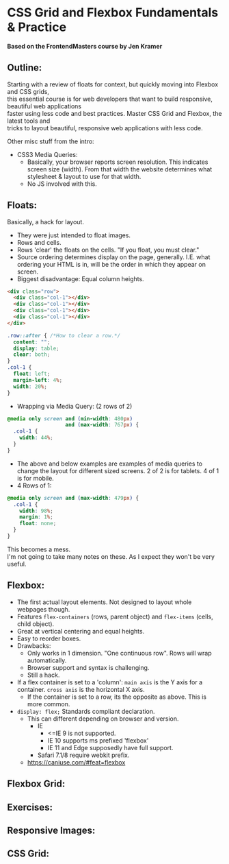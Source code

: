 # CSS Grid and Flexbox Fundamentals & Practice
**Based on the FrontendMasters course by Jen Kramer**  

## Outline:
Starting with a review of floats for context, but quickly moving into Flexbox and CSS grids,  
this essential course is for web developers that want to build responsive, beautiful web applications  
faster using less code and best practices. Master CSS Grid and Flexbox, the latest tools and  
tricks to layout beautiful, responsive web applications with less code.  
  
Other misc stuff from the intro:
* CSS3 Media Queries:
  * Basically, your browser reports screen resolution. This indicates screen size (width). From that width the website determines what stylesheet & layout to use for that width.
  * No JS involved with this.

## Floats:
Basically, a hack for layout.
* They were just intended to float images.  
* Rows and cells.
* Rows 'clear' the floats on the cells. "If you float, you must clear."
* Source ordering determines display on the page, generally. I.E. what ordering your HTML is in, will be the order in which they appear on screen.
* Biggest disadvantage: Equal column heights.
```html One row with 4 columns.
<div class="row">
  <div class="col-1"></div>
  <div class="col-1"></div>
  <div class="col-1"></div>
  <div class="col-1"></div>
</div>
```
```css for above.
.row::after { /*How to clear a row.*/
  content: "";
  display: table;
  clear: both;
}
.col-1 {
  float: left;
  margin-left: 4%;
  width: 20%;
}
```
* Wrapping via Media Query: (2 rows of 2)
```css for above.
@media only screen and (min-width: 480px)
                   and (max-width: 767px) {
  .col-1 {
    width: 44%;
  }
}
```
* The above and below examples are examples of media queries to change the layout for different sized screens. 2 of 2 is for tablets. 4 of 1 is for mobile.
* 4 Rows of 1:
```css for above.
@media only screen and (max-width: 479px) {
  .col-1 {
    width: 98%;
    margin: 1%;
    float: none;
  }
}
```
This becomes a mess.  
I'm not going to take many notes on these. As I expect they won't be very useful.

## Flexbox:
* The first actual layout elements. Not designed to layout whole webpages though.
* Features `flex-containers` (rows, parent object) and `flex-items` (cells, child object).
* Great at vertical centering and equal heights.
* Easy to reorder boxes.
* Drawbacks:
  * Only works in 1 dimension. "One continuous row". Rows will wrap automatically.
  * Browser support and syntax is challenging.
  * Still a hack.
* If a flex container is set to a 'column': `main axis` is the Y axis for a container. `cross axis` is the horizontal X axis.
  * If the container is set to a row, its the opposite as above. This is more common.
* `display: flex;` Standards compliant declaration.
  * This can different depending on browser and version.
    * IE
      * <=IE 9 is not supported.
      * IE 10 supports ms prefixed 'flexbox'
      * IE 11 and Edge supposedly have full support.
    * Safari 7.1/8 require webkit prefix.
  * https://caniuse.com/#feat=flexbox

## Flexbox Grid:

## Exercises:

## Responsive Images:

## CSS Grid:

